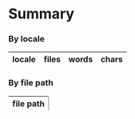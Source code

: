 # Summary

### By locale

<table><thead><tr><th>locale</th><th>files</th><th>words</th><th>chars</th></tr></thead><tbody></tbody></table>

### By file path

<table><thead><tr><th style="border-right:1px solid grey">file path</th></tr></thead><tbody></tbody></table>

